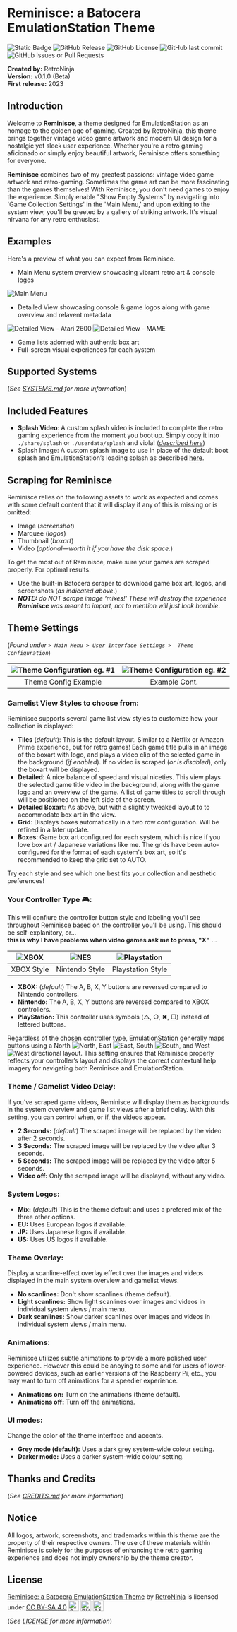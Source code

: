 # Reminisce: a Batocera EmulationStation Theme

![Static Badge](https://img.shields.io/badge/platform-batocera-%23BB2222)
![GitHub Release](https://img.shields.io/github/v/release/cdaters/es7-theme-reminisce)
![GitHub License](https://img.shields.io/github/license/cdaters/es7-theme-reminisce)
![GitHub last commit](https://img.shields.io/github/last-commit/cdaters/es7-theme-reminisce)
![GitHub Issues or Pull Requests](https://img.shields.io/github/issues/cdaters/es7-theme-reminisce)

**Created by:** RetroNinja  
**Version:** v0.1.0 (Beta)  
**First release:** 2023  

## Introduction
Welcome to **Reminisce**, a theme designed for EmulationStation as an homage to the golden age of gaming. Created by RetroNinja, this theme brings together vintage video game artwork and modern UI design for a nostalgic yet sleek user experience. Whether you're a retro gaming aficionado or simply enjoy beautiful artwork, Reminisce offers something for everyone.

**Reminisce** combines two of my greatest passions: vintage video game artwork and retro-gaming. Sometimes the game art can be more fascinating than the games themselves! With Reminisce, you don't need games to enjoy the experience. Simply enable "Show Empty Systems" by navigating into 'Game Collection Settings' in the 'Main Menu,' and upon exiting to the system view, you'll be greeted by a gallery of striking artwork. It's visual nirvana for any retro enthusiast.

## Examples
Here's a preview of what you can expect from Reminisce. 

- Main Menu system overview showcasing vibrant retro art & console logos

![Main Menu](./_inc/art/samples/001.png "Main Menu")

- Detailed View showcasing console & game logos along with game overview and relavent metadata

![Detailed View - Atari 2600](./_inc/art/samples/002.png "Detailed View - Atari 2600")
![Detailed View - MAME](./_inc/art/samples/003.png "Detailed View - MAME")

- Game lists adorned with authentic box art
- Full-screen visual experiences for each system

## Supported Systems
(*See [SYSTEMS.md](SYSTEMS.md) for more information*)

## Included Features
- **Splash Video**: A custom splash video is included to complete the retro gaming experience from the moment you boot up. Simply copy it into `./share/splash` or `./userdata/splash` and viola! (*[described here](https://wiki.batocera.org/splash_boot)*)
- Splash Image: A custom splash image to use in place of the default boot splash and EmulationStation’s loading splash as described [here](https://wiki.batocera.org/splash_boot).
  
## Scraping for Reminisce
Reminisce relies on the following assets to work as expected and comes with some default content that it will display if any of this is missing or is omitted:
* Image (*screenshot*)
* Marquee (*logos*)
* Thumbnail (*boxart*)
* Video (*optional—worth it if you have the disk space.*)

To get the most out of Reminisce, make sure your games are scraped properly. For optimal results:
- Use the built-in Batocera scraper to download game box art, logos, and screenshots (*as indicated above*.)
- ***NOTE:** do NOT scrape image ‘mixes!’ These will destroy the experience **Reminisce** was meant to impart, not to mention will just look horrible*.

## Theme Settings
(*Found under `> Main Menu > User Interface Settings >  Theme Configuration`*)

| ![Theme Configuration eg. #1](./_inc/art/samples/900.png) | ![Theme Configuration eg. #2](./_inc/art/samples/901.png) |
|:---------------------------------------------------------:|:---------------------------------------------------------:|
|    Theme Config Example    |    Example Cont.    |

### Gamelist View Styles to choose from:
Reminisce supports several game list view styles to customize how your collection is displayed:
- **Tiles** (*default*): This is the default layout. Similar to a Netflix or Amazon Prime experience, but for retro games! Each game title pulls in an image of the boxart with logo, and plays a video clip of the selected game in the background (*if enabled*). If no video is scraped (*or is disabled*), only the boxart will be displayed.
- **Detailed**: A nice balance of speed and visual niceties. This view plays the selected game title video in the background, along with the game logo and an overview of the game. A list of game titles to scroll through will be positioned on the left side of the screen.
- **Detailed Boxart**: As above, but with a slightly tweaked layout to to accommodate box art in the view.
- **Grid**: Displays boxes automatically in a two row configuration. Will be refined in a later update.
- **Boxes**: Game box art configured for each system, which is nice if you love box art / Japanese variations like me. The grids have been auto-configured for the format of each system's box art, so it's recommended to keep the grid set to AUTO.

Try each style and see which one best fits your collection and aesthetic preferences!

### Your Controller Type :video_game::
This will confiure the controller button style and labeling you'll see throughout Reminisce based on the controller you'll be using. This should be self-explanitory, or...  
**this is why I have problems when video games ask me to press, "X"** ...

| ![XBOX](./_inc/art/samples/controller_xbox.jpg) | ![NES](./_inc/art/samples/controller_snes.jpg) | ![Playstation](./_inc/art/samples/controller_ps.jpg) |
|:-----------------------------------------------:|:----------------------------------------------:|:----------------------------------------------------:|
|    XBOX Style    |    Nintendo Style    |    Playstation Style    |

- **XBOX:** (*default*) The A, B, X, Y buttons are reversed compared to Nintendo controllers.
- **Nintendo:** The A, B, X, Y buttons are reversed compared to XBOX controllers.
- **PlayStation:** This controller uses symbols (△, ○, ✖, □) instead of lettered buttons.

Regardless of the chosen controller type, EmulationStation generally maps buttons using a North ![North](./_inc/art/samples/north.png), East ![East](./_inc/art/samples/east.png), South ![South](./_inc/art/samples/south.png), and West ![West](./_inc/art/samples/west.png) directional layout. This setting ensures that Reminisce properly reflects your controller’s layout and displays the correct contextual help imagery for navigating both Reminisce and EmulationStation.

### Theme / Gamelist Video Delay:
If you’ve scraped game videos, Reminisce will display them as backgrounds in the system overview and game list views after a brief delay. With this setting, you can control when, or if, the videos appear.

- **2 Seconds:** (*default*) The scraped image will be replaced by the video after 2 seconds.
- **3 Seconds:** The scraped image will be replaced by the video after 3 seconds.
- **5 Seconds:** The scraped image will be replaced by the video after 5 seconds.
- **Video off:** Only the scraped image will be displayed, without any video.

### System Logos:
- **Mix:** (*default*) This is the theme default and uses a prefered mix of the three other options.
- **EU:** Uses European logos if available.
- **JP:** Uses Japanese logos if available.
- **US:** Uses US logos if available.

### Theme Overlay:
Display a scanline-effect overlay effect over the images and videos displayed in the main system overview and gamelist views.

- **No scanlines:** Don't show scanlines (theme default).
- **Light scanlines:** Show light scanlines over images and videos in individual system views / main menu.
- **Dark scanlines:** Show darker scanlines over images and videos in individual system views / main menu.

### Animations:
Reminisce utilizes subtle animations to provide a more polished user experience. However this could be anoying to some and for users of lower-powered devices, such as earlier versions of the Raspberry Pi, etc., you may want to turn off animations for a speedier experience.

- **Animations on:** Turn on the animations (theme default).
- **Animations off:** Turn off the animations.

### UI modes:
Change the color of the theme interface and accents.

- **Grey mode (default):** Uses a dark grey system-wide colour setting.
- **Darker mode:** Uses a darker system-wide colour setting.

## Thanks and Credits
(*See [CREDITS.md](CREDITS.md) for more information*)

## Notice
All logos, artwork, screenshots, and trademarks within this theme are the property of their respective owners. The use of these materials within Reminisce is solely for the purposes of enhancing the retro gaming experience and does not imply ownership by the theme creator.

## License

[Reminisce: a Batocera EmulationStation Theme](https://github.com/cdaters/es7-theme-reminisce) by [RetroNinja](https://daters.net) is licensed under [CC BY-SA 4.0](https://creativecommons.org/licenses/by-sa/4.0/?ref=chooser-v1) <img src="https://mirrors.creativecommons.org/presskit/icons/cc.svg?ref=chooser-v1" alt="CC Icon" style="height:24px; vertical-align:text-bottom;"> <img src="https://mirrors.creativecommons.org/presskit/icons/by.svg?ref=chooser-v1" alt="BY Icon" style="height:24px; vertical-align:text-bottom;"> <img src="https://mirrors.creativecommons.org/presskit/icons/sa.svg?ref=chooser-v1" alt="SA Icon" style="height:24px; vertical-align:text-bottom;">

(*See [LICENSE](LICENSE) for more information*)
